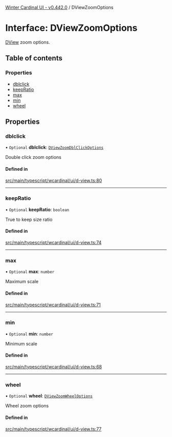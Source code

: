 [Winter Cardinal UI - v0.442.0](../index.md) / DViewZoomOptions

# Interface: DViewZoomOptions

[DView](DView.md) zoom options.

## Table of contents

### Properties

- [dblclick](DViewZoomOptions.md#dblclick)
- [keepRatio](DViewZoomOptions.md#keepratio)
- [max](DViewZoomOptions.md#max)
- [min](DViewZoomOptions.md#min)
- [wheel](DViewZoomOptions.md#wheel)

## Properties

### dblclick

• `Optional` **dblclick**: [`DViewZoomDblClickOptions`](DViewZoomDblClickOptions.md)

Double click zoom options

#### Defined in

[src/main/typescript/wcardinal/ui/d-view.ts:80](https://github.com/winter-cardinal/winter-cardinal-ui/blob/v0.442.0/src/main/typescript/wcardinal/ui/d-view.ts#L80)

___

### keepRatio

• `Optional` **keepRatio**: `boolean`

True to keep size ratio

#### Defined in

[src/main/typescript/wcardinal/ui/d-view.ts:74](https://github.com/winter-cardinal/winter-cardinal-ui/blob/v0.442.0/src/main/typescript/wcardinal/ui/d-view.ts#L74)

___

### max

• `Optional` **max**: `number`

Maximum scale

#### Defined in

[src/main/typescript/wcardinal/ui/d-view.ts:71](https://github.com/winter-cardinal/winter-cardinal-ui/blob/v0.442.0/src/main/typescript/wcardinal/ui/d-view.ts#L71)

___

### min

• `Optional` **min**: `number`

Minimum scale

#### Defined in

[src/main/typescript/wcardinal/ui/d-view.ts:68](https://github.com/winter-cardinal/winter-cardinal-ui/blob/v0.442.0/src/main/typescript/wcardinal/ui/d-view.ts#L68)

___

### wheel

• `Optional` **wheel**: [`DViewZoomWheelOptions`](DViewZoomWheelOptions.md)

Wheel zoom options

#### Defined in

[src/main/typescript/wcardinal/ui/d-view.ts:77](https://github.com/winter-cardinal/winter-cardinal-ui/blob/v0.442.0/src/main/typescript/wcardinal/ui/d-view.ts#L77)
